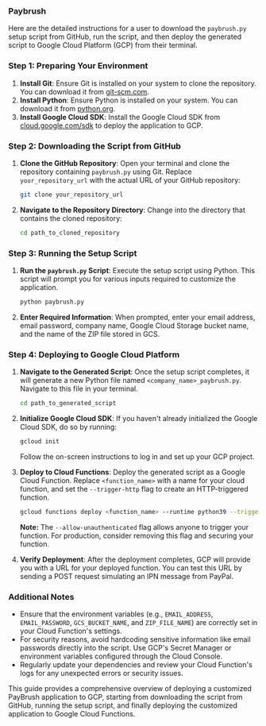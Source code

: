 ### Paybrush

Here are the detailed instructions for a user to download the `paybrush.py` setup script from GitHub, run the script, and then deploy the generated script to Google Cloud Platform (GCP) from their terminal.

### Step 1: Preparing Your Environment

1. **Install Git**: Ensure Git is installed on your system to clone the repository. You can download it from [git-scm.com](https://git-scm.com/).
2. **Install Python**: Ensure Python is installed on your system. You can download it from [python.org](https://www.python.org/).
3. **Install Google Cloud SDK**: Install the Google Cloud SDK from [cloud.google.com/sdk](https://cloud.google.com/sdk) to deploy the application to GCP.

### Step 2: Downloading the Script from GitHub

1. **Clone the GitHub Repository**: Open your terminal and clone the repository containing `paybrush.py` using Git. Replace `your_repository_url` with the actual URL of your GitHub repository:
   ```bash
   git clone your_repository_url
   ```
2. **Navigate to the Repository Directory**: Change into the directory that contains the cloned repository:
   ```bash
   cd path_to_cloned_repository
   ```

### Step 3: Running the Setup Script

1. **Run the `paybrush.py` Script**: Execute the setup script using Python. This script will prompt you for various inputs required to customize the application.
   ```bash
   python paybrush.py
   ```
2. **Enter Required Information**: When prompted, enter your email address, email password, company name, Google Cloud Storage bucket name, and the name of the ZIP file stored in GCS.

### Step 4: Deploying to Google Cloud Platform

1. **Navigate to the Generated Script**: Once the setup script completes, it will generate a new Python file named `<company_name>_paybrush.py`. Navigate to this file in your terminal.
   ```bash
   cd path_to_generated_script
   ```

2. **Initialize Google Cloud SDK**: If you haven't already initialized the Google Cloud SDK, do so by running:
   ```bash
   gcloud init
   ```
   Follow the on-screen instructions to log in and set up your GCP project.

3. **Deploy to Cloud Functions**: Deploy the generated script as a Google Cloud Function. Replace `<function_name>` with a name for your cloud function, and set the `--trigger-http` flag to create an HTTP-triggered function.
   ```bash
   gcloud functions deploy <function_name> --runtime python39 --trigger-http --allow-unauthenticated --entry-point main --source .
   ```
   **Note:** The `--allow-unauthenticated` flag allows anyone to trigger your function. For production, consider removing this flag and securing your function.

4. **Verify Deployment**: After the deployment completes, GCP will provide you with a URL for your deployed function. You can test this URL by sending a POST request simulating an IPN message from PayPal.

### Additional Notes

- Ensure that the environment variables (e.g., `EMAIL_ADDRESS`, `EMAIL_PASSWORD`, `GCS_BUCKET_NAME`, and `ZIP_FILE_NAME`) are correctly set in your Cloud Function's settings.
- For security reasons, avoid hardcoding sensitive information like email passwords directly into the script. Use GCP's Secret Manager or environment variables configured through the Cloud Console.
- Regularly update your dependencies and review your Cloud Function's logs for any unexpected errors or security issues.

This guide provides a comprehensive overview of deploying a customized PayBrush application to GCP, starting from downloading the script from GitHub, running the setup script, and finally deploying the customized application to Google Cloud Functions.

